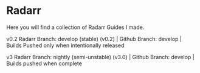 # Radarr

Here you will find a collection of Radarr Guides I made.

v0.2 Radarr Branch: develop (stable) (v0.2) | Github Branch: develop | Builds Pushed only when intentionally released

v3 Radarr Branch: nightly (semi-unstable) (v3.0) | Github Branch: develop | Builds pushed when complete
